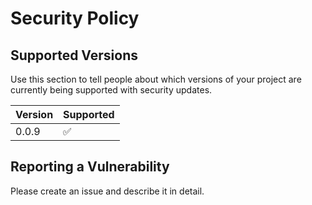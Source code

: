# Security Policy

## Supported Versions

Use this section to tell people about which versions of your project are
currently being supported with security updates.

| Version | Supported          |
| ------- | ------------------ |
| 0.0.9   | :white_check_mark: |

## Reporting a Vulnerability

Please create an issue and describe it in detail.
